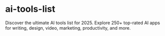# ai-tools-list
Discover the ultimate AI tools list for 2025. Explore 250+ top-rated AI apps for writing, design, video, marketing, productivity, and more.
